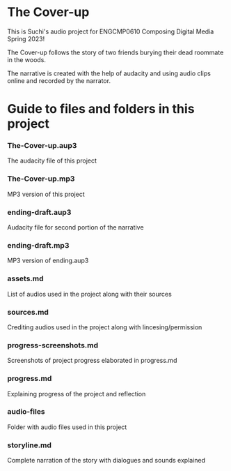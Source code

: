 # The Cover-up

This is Suchi's audio project for ENGCMP0610 Composing Digital Media Spring 2023!

The Cover-up follows the story of two friends burying their dead roommate in the woods. 

The narrative is created with the help of audacity and using audio clips online and recorded by the narrator.

# Guide to files and folders in this project
### The-Cover-up.aup3
The audacity file of this project
### The-Cover-up.mp3
MP3 version of this project
### ending-draft.aup3
Audacity file for second portion of the narrative
### ending-draft.mp3
MP3 version of ending.aup3
### assets.md
List of audios used in the project along with their sources
### sources.md
Crediting audios used in the project along with lincesing/permission
### progress-screenshots.md
Screenshots of project progress elaborated in progress.md
### progress.md
Explaining progress of the project and reflection
### audio-files
Folder with audio files used in this project
### storyline.md
Complete narration of the story with dialogues and sounds explained 

